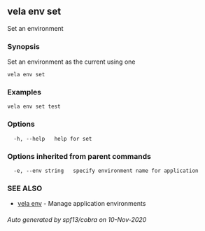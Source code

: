## vela env set

Set an environment

### Synopsis

Set an environment as the current using one

```
vela env set
```

### Examples

```
vela env set test
```

### Options

```
  -h, --help   help for set
```

### Options inherited from parent commands

```
  -e, --env string   specify environment name for application
```

### SEE ALSO

* [vela env](vela_env.md)	 - Manage application environments

###### Auto generated by spf13/cobra on 10-Nov-2020
